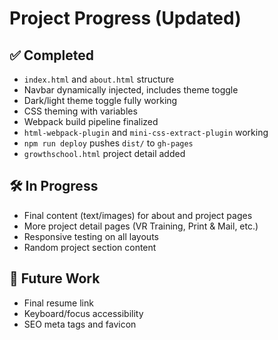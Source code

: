 # Project Progress (Updated)

## ✅ Completed

- `index.html` and `about.html` structure
- Navbar dynamically injected, includes theme toggle
- Dark/light theme toggle fully working
- CSS theming with variables
- Webpack build pipeline finalized
- `html-webpack-plugin` and `mini-css-extract-plugin` working
- `npm run deploy` pushes `dist/` to `gh-pages`
- `growthschool.html` project detail added

## 🛠 In Progress

- Final content (text/images) for about and project pages
- More project detail pages (VR Training, Print & Mail, etc.)
- Responsive testing on all layouts
- Random project section content

## 🧩 Future Work

- Final resume link
- Keyboard/focus accessibility
- SEO meta tags and favicon

